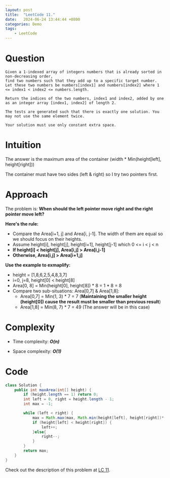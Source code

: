 ```yaml
---
layout: post
title:  "LeetCode 11."
date:   2024-06-24 13:44:44 +0800
categories: Demo
tags: 
    - LeetCode
---
```

# Question
```
Given a 1-indexed array of integers numbers that is already sorted in non-decreasing order, 
find two numbers such that they add up to a specific target number. 
Let these two numbers be numbers[index1] and numbers[index2] where 1 <= index1 < index2 <= numbers.length.

Return the indices of the two numbers, index1 and index2, added by one as an integer array [index1, index2] of length 2.

The tests are generated such that there is exactly one solution. You may not use the same element twice.

Your solution must use only constant extra space.
```
# Intuition
The answer is the maximum area of the container (width * Min(height[left], height[right]))

The container must have two sides (left & right) so I try two pointers first.

# Approach
The problem is: **When should the left pointer move right and the right pointer move left?**

**Here's the rule:**
- Compare the Area[i+1, j] and Area[i, j-1]. The width of them are equal so we should focus on their heights.
- Assume height[i], height[j], height[i+1], height[j-1] which 0 <= i < j < n
- **If height[i] < height[j], Area[i,j] > Area[i,j-1]**
- **Otherwise, Area[i,j] > Area[i+1,j]**

**Use the example to exmaplify:**
- height = [1,8,6,2,5,4,8,3,7]
- i=0, j=8, height[0] < height[8]
- Area[0, 8] = Min(height[0], height[8]) * 8 = 1 * 8 = 8
- Compare two sub-situations: Area[0,7] & Area[1,8]: 
    - Area[0,7] = Min(1, 3) * 7 = 7 (**Maintaining the smaller height (height[0]) cause the result must be smaller than previous result**)
    - Area[1,8] = Min(8, 7) * 7 = 49 (The answer will be in this case)

# Complexity
- Time complexity: ***O(n)***

- Space complexity: ***O(1)***

# Code
```java
class Solution {
    public int maxArea(int[] height) {
        if (height.length == 1) return 0;
        int left = 0, right = height.length - 1;
        int max = -1;

        while (left < right) {
            max = Math.max(max, Math.min(height[left], height[right])*(right-left));
            if (height[left] < height[right]) {
                left++;
            }else{
                right--;
            }
        }
        return max;
    }
}
```

Check out the description of this problem at [LC 11][LC-11].

[LC-11]: https://leetcode.com/problems/container-with-most-water/description
